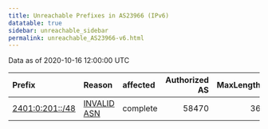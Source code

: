 ```yaml
---
title: Unreachable Prefixes in AS23966 (IPv6)
datatable: true
sidebar: unreachable_sidebar
permalink: unreachable_AS23966-v6.html
---
```


Data as of 2020-10-16 12:00:00 UTC


<div class="datatable-begin"></div>

| Prefix                                                   | Reason                                                                                                 | affected   |   Authorized AS |   MaxLength | Anchor                                       |   unreachable /48s |
|:---------------------------------------------------------|:-------------------------------------------------------------------------------------------------------|:-----------|----------------:|------------:|:---------------------------------------------|-------------------:|
| [2401:0:201::/48](https://stat.ripe.net/2401:0:201::/48) | [INVALID ASN](https://rpki-validator.ripe.net/announcement-preview?asn=AS23966&prefix=2401:0:201::/48) | complete   |           58470 |          36 | [APNIC](unreachable_APNIC_RPKI_Root-v6.html) |                  1 |

<div class="datatable-end"></div>